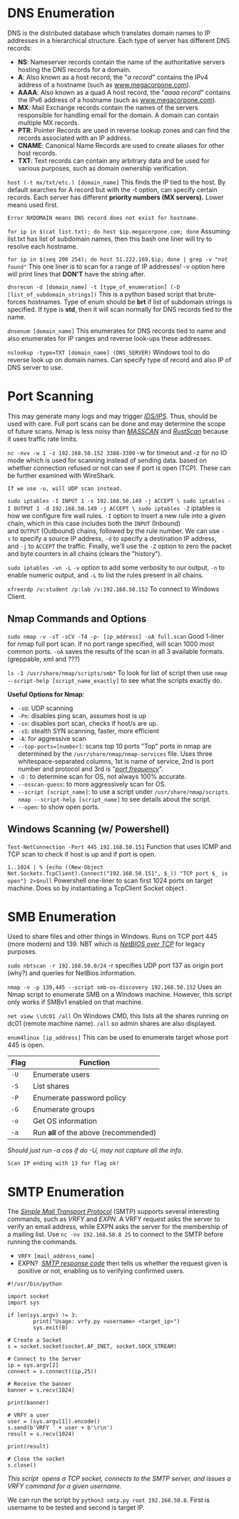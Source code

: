 # DNS Enumeration

DNS is the distributed database which translates domain names to IP addresses in a hierarchical structure. Each type of server has different DNS records:
- **NS**: Nameserver records contain the name of the authoritative servers hosting the DNS records for a domain.
- **A**: Also known as a host record, the "_a record_" contains the IPv4 address of a hostname (such as www.megacorpone.com).
- **AAAA**: Also known as a quad A host record, the "_aaaa record_" contains the IPv6 address of a hostname (such as www.megacorpone.com).
- **MX**: Mail Exchange records contain the names of the servers responsible for handling email for the domain. A domain can contain multiple MX records.
- **PTR**: Pointer Records are used in reverse lookup zones and can find the records associated with an IP address.
- **CNAME**: Canonical Name Records are used to create aliases for other host records.
- **TXT**: Text records can contain any arbitrary data and be used for various purposes, such as domain ownership verification.

```host (-t mx/txt/etc.) [domain_name]```
	This finds the IP tied to the host. By default searches for A record but with the -t option, can specify certain records. Each server has different **priority numbers (MX servers).** Lower means used first.
	
	Error NXDOMAIN means DNS record does not exist for hostname.

`for ip in $(cat list.txt); do host $ip.megacorpone.com; done` 
	Assuming list.txt has list of subdomain names, then this bash one liner will try to resolve each hostname.

`for ip in $(seq 200 254); do host 51.222.169.$ip; done | grep -v "not found"`
	This one liner is to scan for a range of IP addresses! -v option here will print lines that **DON'T** have the string after.

`dnsrecon -d [domain_name] -t [type_of_enumeration] (-D [list_of_subdomain_strings])` 
	This is a python based script that brute-forces hostnames. Type of enum should be **brt** if list of subdomain strings is specified. If type is **std**, then it will scan normally for DNS records tied to the name.

`dnsenum [domain_name]`
	This enumerates for DNS records tied to name and also enumerates for IP ranges and reverse look-ups these addresses.

`nslookup -type=TXT [domain_name] (DNS_SERVER)`
	Windows tool to do reverse look up on domain names. Can specify type of record and also IP of DNS server to use. 

# Port Scanning

This may generate many logs and may trigger [_IDS/IPS_](https://www.barracuda.com/support/glossary/intrusion-detection-system). Thus, should be used with care. Full port scans can be done and may determine the scope of future scans. Nmap is less noisy than [_MASSCAN_](https://tools.kali.org/information-gathering/masscan) and [_RustScan_](https://rustscan.github.io/RustScan/) because it uses traffic rate limits.

`nc -nvv -w 1 -z 192.168.50.152 3388-3390` 
	-w for timeout and -z for no IO mode which is used for scanning instead of sending data. based on whether connection refused or not can see if port is open (TCP). These can be further examined with WireShark.
	
	If we use -u, will UDP scan instead.

`sudo iptables -I INPUT 1 -s 192.168.50.149 -j ACCEPT \ sudo iptables -I OUTPUT 1 -d 192.168.50.149 -j ACCEPT \ sudo iptables -Z`
	iptables is how we configure fire wall rules. `-I` option to insert a new rule into a given chain, which in this case includes both the `INPUT` (Inbound) and `OUTPUT` (Outbound) chains, followed by the rule number. We can use `-s` to specify a source IP address, `-d` to specify a destination IP address, and `-j` to `ACCEPT` the traffic. Finally, we'll use the `-Z` option to zero the packet and byte counters in all chains (clears the "history").

`sudo iptables -vn -L`
	`-v` option to add some verbosity to our output, `-n` to enable numeric output, and `-L` to list the rules present in all chains.

`xfreerdp /u:student /p:lab /v:192.168.50.152`
	To connect to Windows Client.

## Nmap Commands and Options

`sudo nmap -v -sT -sCV -T4 -p- [ip_address] -oA full.scan`
	Good 1-liner for nmap full port scan. If no port range specified, will scan 1000 most common ports. `-oA` saves the results of the scan in all 3 available formats. (greppable, xml and ???)

`ls -1 /usr/share/nmap/scripts/smb*`
	To look for list of script then use `nmap --script-help [script_name_exactly]` to see what the scripts exactly do.

**Useful Options for Nmap**:
- `-sU`: UDP scanning
- `-Pn`: disables ping scan, assumes host is up
- `-sn`: disables port scan, checks if host/s are up.
- `-sS`: stealth SYN scanning, faster, more efficient
- `-A`: for aggressive scan
- `--top-ports=[number]`: scans top 10 ports
	"Top" ports in nmap are determined by the `/usr/share/nmap/nmap-services` file. Uses three whitespace-separated columns, 1st is name of service, 2nd is port number and protocol and 3rd is "[_port frequency_](https://nmap.org/book/nmap-services.html)". 
- `-O` : to determine scan for OS, not always 100% accurate.
- `--osscan-guess`: to more aggressively scan for OS.
- `--script [script_name]`: to use a script under `/usr/share/nmap/scripts`. `nmap --script-help [script_name]` to see details about the script.
- `--open`: to show open ports.

## Windows Scanning (w/ Powershell)

`Test-NetConnection -Port 445 192.168.50.151` 
	Function that uses ICMP and TCP scan to check if host is up and if port is open.

`1..1024 | % {echo ((New-Object Net.Sockets.TcpClient).Connect("192.168.50.151", $_)) "TCP port $_ is open"} 2>$null`
	Powershell one-liner to scan first 1024 ports on target machine. Does so by instantiating a TcpClient Socket object .

# SMB Enumeration

 Used to share files and other things in Windows. Runs on TCP port 445 (more modern) and 139. NBT which is  [_NetBIOS over TCP_](https://www.pcmag.com/encyclopedia/term/netbios-over-tcpip) for legacy purposes. 

`sudo nbtscan -r 192.168.50.0/24`
	-r specifies UDP port 137 as origin port (why?) and queries for NetBios information.

`nmap -v -p 139,445 --script smb-os-discovery 192.168.50.152`
	Uses an Nmap script to enumerate SMB on a Windows machine. However, this script only works if SMBv1 enabled on that machine.

`net view \\dc01 /all`
	On Windows CMD, this lists all the shares running on dc01 (remote machine name). `/all` so admin shares are also displayed.

`enum4linux [ip_address]`
	This can be used to enumerate target whose port 445 is open. 

|Flag|Function|
|---|---|
|`-U`|Enumerate users|
|`-S`|List shares|
|`-P`|Enumerate password policy|
|`-G`|Enumerate groups|
|`-o`|Get OS information|
|`-a`|Run **all** of the above (recommended)|
*Should just run -a cos if do -U, may not capture all the info.*

`Scan IP ending with 13 for flag ok!` 
# SMTP Enumeration

The [_Simple Mail Transport Protocol_](https://www.pcmag.com/encyclopedia/term/smtp) (SMTP) supports several interesting commands, such as _VRFY_ and _EXPN_. A VRFY request asks the server to verify an email address, while EXPN asks the server for the membership of a mailing list. Use `nc -nv 192.168.50.8 25` to connect to the SMTP before running the commands.
- `VRFY [mail_address_name]`
- EXPN?
 [_SMTP response code_](https://mailtrap.io/blog/smtp-commands-and-responses/) then tells us whether the request given is positive or not, enabling us to verifying confirmed users.

```
#!/usr/bin/python

import socket
import sys

if len(sys.argv) != 3:
        print("Usage: vrfy.py <username> <target_ip>")
        sys.exit(0)

# Create a Socket
s = socket.socket(socket.AF_INET, socket.SOCK_STREAM)

# Connect to the Server
ip = sys.argv[2]
connect = s.connect((ip,25))

# Receive the banner
banner = s.recv(1024)

print(banner)

# VRFY a user
user = (sys.argv[1]).encode()
s.send(b'VRFY ' + user + b'\r\n')
result = s.recv(1024)

print(result)

# Close the socket
s.close()
```

*This script  opens a TCP socket, connects to the SMTP server, and issues a VRFY command for a given username.*

We can run the script by `python3 smtp.py root 192.168.50.8`. First is username to be tested and second is target IP. 

